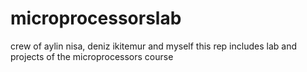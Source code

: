 # microprocessorslab
crew of aylin nisa, deniz ikitemur and myself
this rep includes lab and projects of the microprocessors course
